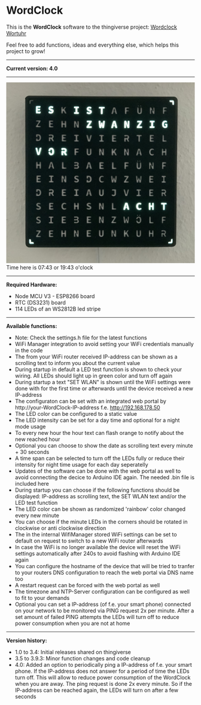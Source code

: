 # WordClock

This is the <b>WordClock</b> software to the thingiverse project: <a href="https://www.thingiverse.com/thing:4693081" target="_blank">Wordclock Wortuhr</a>

Feel free to add functions, ideas and everything else, which helps this project to grow! 

<hr>

<b>Current version: 4.0         </b>

<hr>

<img src="9CA8B21F-5ED3-4F7D-95CA-FCF97703D408.jpeg">
Time here is 07:43 or 19:43 o'clock

<hr>

<b>Required Hardware:</b>
- Node MCU V3 - ESP8266 board
- RTC (DS3231) board 
- 114 LEDs of an WS2812B led stripe 

<hr>

<b>Available functions:</b>
- Note: Check the settings.h file for the latest functions
- WiFi Manager integration to avoid setting your WiFi credentials manually in the code
- The from your WiFi router received IP-address can be shown as a scrolling text to inform you about the current value
- During startup in default a LED test function is shown to check your wiring. All LEDs should light up in green color and turn off again
- During startup a text "SET WLAN" is shown until the WiFi settings were done with for the first time or afterwards until the device received a new IP-address
- The configuraton can be set with an integrated web portal by http://your-WordClock-IP-address f.e. http://192.168.178.50
- The LED color can be configured to a static value
- The LED intensity can be set for a day time and optional for a night mode usage
- To every new hour the hour text can flash orange to notify about the new reached hour
- Optional you can choose to show the date as scrolling text every minute + 30 seconds
- A time span can be selected to turn off the LEDs fully or reduce their intensity for night time usage for each day seperatelly
- Updates of the software can be done with the web portal as well to avoid connecting the decice to Arduino IDE again. The needed .bin file is included here
- During startup you can choose if the following functions should be displayed: IP-address as scrolling text, the SET WLAN text and/or the LED test function
- The LED color can be shown as randomized 'rainbow' color changed every new minute 
- You can choose if the minute LEDs in the corners should be rotated in clockwise or anti clockwise direction
- The in the internal WifiManager stored WiFi settings can be set to default on request to switch to a new WiFi router afterwards
- In case the WiFi is no longer available the device will reset the WiFi settings automatically after 240s to avoid flashing with Arduino IDE again
- You can configure the hostname of the device that will be tried to tranfer to your routers DNS configuration to reach the web portal via DNS name too
- A restart request can be forced with the web portal as well
- The timezone and NTP-Server configuration can be configured as well to fit to your demands
- Optional you can set a IP-address (of f.e. your smart phone) connected on your network to be monitored via PING request 2x per minute. After a set amount of failed PING attempts the LEDs will turn off to reduce power consumption when you are not at home

<hr>

<b>Version history:</b>
- 1.0 to 3.4: 	Initial releases shared on thingiverse
- 3.5 to 3.9.3:	Minor function changes and code cleanup
- 4.0: 		Added an option to periodically ping a IP-address of f.e. your smart phone. 
		If the IP-address does not answer for a period of time the LEDs turn off. 
		This will allow to reduce power consumption of the WordClock when you are away.
		The ping request is done 2x every minute. So if the IP-address can be reached
		again, the LEDs will turn on after a few seconds
